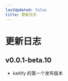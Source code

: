 ```yaml
---
lastUpdated: false
title: 更新日志
---
```


# 更新日志

## v0.0.1-beta.10 <Badge type="tip" text='2024.12.03' />

- kaitify 的第一个发布版本

